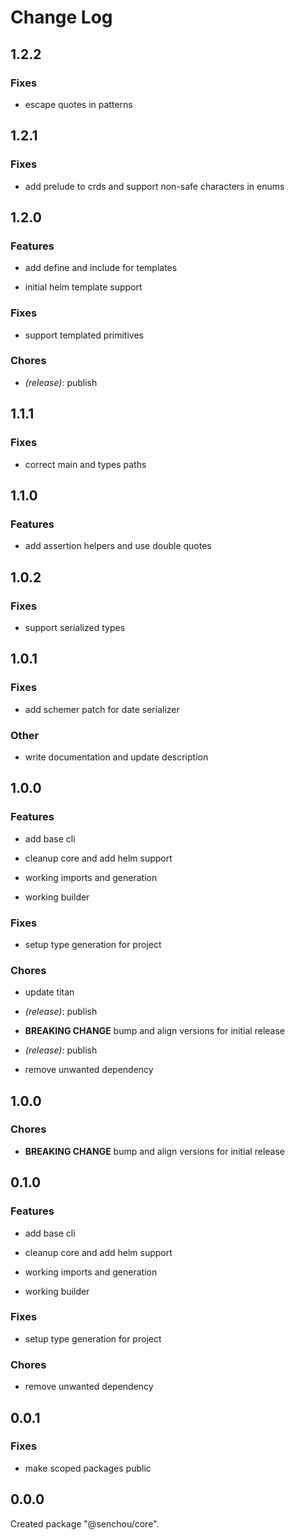# Change Log

## 1.2.2

### Fixes

- escape quotes in patterns


## 1.2.1

### Fixes

- add prelude to crds and support non-safe characters in enums


## 1.2.0

### Features

- add define and include for templates

- initial helm template support


### Fixes

- support templated primitives


### Chores

- _(release)_: publish


## 1.1.1

### Fixes

- correct main and types paths


## 1.1.0

### Features

- add assertion helpers and use double quotes


## 1.0.2

### Fixes

- support serialized types


## 1.0.1

### Fixes

- add schemer patch for date serializer


### Other

- write documentation and update description


## 1.0.0

### Features

- add base cli

- cleanup core and add helm support

- working imports and generation

- working builder


### Fixes

- setup type generation for project


### Chores

- update titan

- _(release)_: publish

- **BREAKING CHANGE** bump and align versions for initial release

- _(release)_: publish

- remove unwanted dependency


## 1.0.0

### Chores

-   **BREAKING CHANGE** bump and align versions for initial release

## 0.1.0

### Features

-   add base cli

-   cleanup core and add helm support

-   working imports and generation

-   working builder

### Fixes

-   setup type generation for project

### Chores

-   remove unwanted dependency

## 0.0.1

### Fixes

-   make scoped packages public

## 0.0.0

Created package "@senchou/core".
